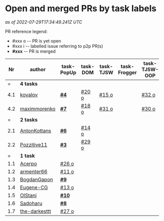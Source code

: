 # Open and merged PRs by task labels

_as of 2022-07-29T17:34:49.241Z UTC_

PR reference legend:
 - \#xxx o -- PR is yet open 
 - \#xxx i -- labelled issue referring to p2p PR(s)
 - **\#xxx** -- PR is merged

| Nr | author | task-PopUp | task-DOM | task-TJSW | task-Frogger | task-TJSW-OOP | task-MPG | task-Friends |
| --- | --- | --- | --- | --- | --- | --- | --- | --- |
| = | **4 tasks** |     |     |     |     |     |     |     |
|  4.1 | [kovalov](https://github.com/kottans/frontend-2022-homeworks/pulls?q=is%3Apr+author%3Akovalov) | [**#4**](https://github.com/kottans/frontend-2022-homeworks/pull/4) | [#20 o](https://github.com/kottans/frontend-2022-homeworks/pull/20) | [#15 o](https://github.com/kottans/frontend-2022-homeworks/pull/15) |   | [#32 o](https://github.com/kottans/frontend-2022-homeworks/pull/32) |   |   |
|  4.2 | [maximmorenko](https://github.com/kottans/frontend-2022-homeworks/pulls?q=is%3Apr+author%3Amaximmorenko) | [**#7**](https://github.com/kottans/frontend-2022-homeworks/pull/7) | [#18 o](https://github.com/kottans/frontend-2022-homeworks/pull/18) | [#31 o](https://github.com/kottans/frontend-2022-homeworks/pull/31) |   | [#30 o](https://github.com/kottans/frontend-2022-homeworks/pull/30) |   |   |
| = | **2 tasks** |     |     |     |     |     |     |     |
|  2.1 | [AntonKottans](https://github.com/kottans/frontend-2022-homeworks/pulls?q=is%3Apr+author%3AAntonKottans) | [**#6**](https://github.com/kottans/frontend-2022-homeworks/pull/6) | [#14 o](https://github.com/kottans/frontend-2022-homeworks/pull/14) |   |   |   |   |   |
|  2.2 | [Pozzitive11](https://github.com/kottans/frontend-2022-homeworks/pulls?q=is%3Apr+author%3APozzitive11) | [**#3**](https://github.com/kottans/frontend-2022-homeworks/pull/3) | [#29 o](https://github.com/kottans/frontend-2022-homeworks/pull/29) |   |   |   |   |   |
| = | **1 task** |     |     |     |     |     |     |     |
|  1.1 | [Acerpo](https://github.com/kottans/frontend-2022-homeworks/pulls?q=is%3Apr+author%3AAcerpo) | [#26 o](https://github.com/kottans/frontend-2022-homeworks/pull/26) |   |   |   |   |   |   |
|  1.2 | [armenter66](https://github.com/kottans/frontend-2022-homeworks/pulls?q=is%3Apr+author%3Aarmenter66) | [#11 o](https://github.com/kottans/frontend-2022-homeworks/pull/11) |   |   |   |   |   |   |
|  1.3 | [BogdanGapon](https://github.com/kottans/frontend-2022-homeworks/pulls?q=is%3Apr+author%3ABogdanGapon) | [**#9**](https://github.com/kottans/frontend-2022-homeworks/pull/9) |   |   |   |   |   |   |
|  1.4 | [Eugene-CG](https://github.com/kottans/frontend-2022-homeworks/pulls?q=is%3Apr+author%3AEugene-CG) | [#13 o](https://github.com/kottans/frontend-2022-homeworks/pull/13) |   |   |   |   |   |   |
|  1.5 | [OlStani](https://github.com/kottans/frontend-2022-homeworks/pulls?q=is%3Apr+author%3AOlStani) | [**#10**](https://github.com/kottans/frontend-2022-homeworks/pull/10) |   |   |   |   |   |   |
|  1.6 | [Sadoharu](https://github.com/kottans/frontend-2022-homeworks/pulls?q=is%3Apr+author%3ASadoharu) | [**#8**](https://github.com/kottans/frontend-2022-homeworks/pull/8) |   |   |   |   |   |   |
|  1.7 | [the-darkesttt](https://github.com/kottans/frontend-2022-homeworks/pulls?q=is%3Apr+author%3Athe-darkesttt) | [#27 o](https://github.com/kottans/frontend-2022-homeworks/pull/27) |   |   |   |   |   |   |
